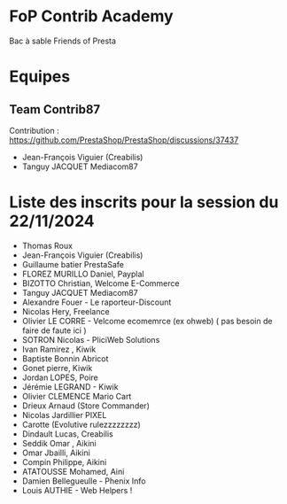 # FoP Contrib Academy
Bac à sable Friends of Presta

# Equipes

## Team Contrib87
Contribution : https://github.com/PrestaShop/PrestaShop/discussions/37437
- Jean-François Viguier (Creabilis)
- Tanguy JACQUET Mediacom87

# Liste des inscrits pour la session du 22/11/2024

- Thomas Roux
- Jean-François Viguier (Creabilis)
- Guillaume batier PrestaSafe
- FLOREZ MURILLO Daniel, Payplal
- BIZOTTO Christian, Welcome E-Commerce
- Tanguy JACQUET Mediacom87
- Alexandre Fouer - Le raporteur-Discount
- Nicolas Hery, Freelance
- Olivier LE CORRE - Velcome ecomemrce (ex ohweb) ( pas besoin de faire de faute ici )
- SOTRON Nicolas - PliciWeb Solutions
- Ivan Ramirez , Kiwik
- Baptiste Bonnin Abricot
- Gonet pierre, Kiwik
- Jordan LOPES, Poire
- Jérémie LEGRAND - Kiwik
- Olivier CLEMENCE Mario Cart
- Drieux Arnaud (Store Commander)
- Nicolas Jardillier PIXEL
- Carotte (Evolutive rulezzzzzzzz)
- Dindault Lucas, Creabilis
- Seddik Omar , Aikini
- Omar Jbailli, Aikini
- Compin Philippe, Aikini
- ATATOUSSE Mohamed, Aini
- Damien Bellegueulle - Phenix Info
- Louis AUTHIE - Web Helpers !
